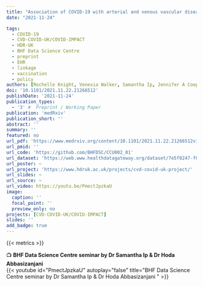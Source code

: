 ```yaml
---
title: "Association of COVID-19 with arterial and venous vascular diseases: a population-wide cohort study of 48 million adults in England and Wales"
date: "2021-11-24"

tags:
  - COVID-19
  - CVD-COVID-UK/COVID-IMPACT
  - HDR-UK
  - BHF Data Science Centre
  - preprint
  - EHR
  - linkage
  - vaccination
  - policy
authors: [Rochelle Knight, Venexia Walker, Samantha Ip, Jennifer A Cooper, Thomas Bolton, Spencer Keene, Rachel Denholm, Ashley Akbari, Hoda Abbasizanjani, Fatemeh Torabi, Efosa Omigie, Sam Hollings, Teri-Louise North, Renin Toms, Emanuele Di Angelantonio, Spiros Denaxas, Johan H Thygesen, admin, Ben Bray, Craig J Smith, Mark Barber, George Davey Smith, Nishi Chaturvedi, Cathie Sudlow, William N Whiteley, Angela Wood, Jonathan A C Sterne, CVD-COVID-UK/COVID-IMPACT consortium, Longitudinal Health and Wellbeing COVID-19 National Core Study]
doi: '10.1101/2021.11.22.21266512'
publishDate: '2021-11-24'
publication_types:
  - '3' #  Preprint / Working Paper
publication: 'medRxiv'
publication_short: ''
abstract: ''
summary: ''
featured: no
url_pdf: 'https://www.medrxiv.org/content/10.1101/2021.11.22.21266512v1.full.pdf'
url_pmid: ''
url_code: 'https://github.com/BHFDSC/CCU002_01'
url_dataset: 'https://web.www.healthdatagateway.org/dataset/7e5f0247-f033-4f98-aed3-3d7422b9dc6d'
url_poster: ~
url_project: 'https://www.hdruk.ac.uk/projects/cvd-covid-uk-project/'
url_slides: ~
url_source: ~
url_video: https://youtu.be/PmectJpzkaU
image:
  caption: ''
  focal_point: ''
  preview_only: no
projects: [CVD-COVID-UK/COVID-IMPACT]
slides: ''
add_badge: true
---
```


{{< metrics >}}
  
📺 **BHF Data Science Centre seminar by Dr Samantha Ip & Dr Hoda Abbasizanjani**    
{{< youtube id="PmectJpzkaU" autoplay="false" title="BHF Data Science Centre seminar by Dr Samantha Ip & Dr Hoda Abbasizanjani " >}}